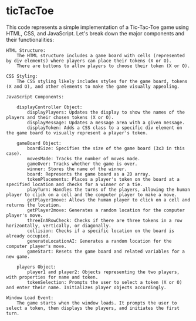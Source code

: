 # ticTacToe
This code represents a simple implementation of a Tic-Tac-Toe game using HTML, CSS, and JavaScript. Let's break down the major components and their functionalities:

    HTML Structure:
        The HTML structure includes a game board with cells (represented by div elements) where players can place their tokens (X or O).
        There are buttons to allow players to choose their token (X or O).

    CSS Styling:
        The CSS styling likely includes styles for the game board, tokens (X and O), and other elements to make the game visually appealing.

    JavaScript Components:

        displayController Object:
            displayPlayers: Updates the display to show the names of the players and their chosen tokens (X or O).
            displayMessage: Updates a message area with a given message.
            displayToken: Adds a CSS class to a specific div element on the game board to visually represent a player's token.

        gameBoard Object:
            boardSize: Specifies the size of the game board (3x3 in this case).
            movesMade: Tracks the number of moves made.
            gameOver: Tracks whether the game is over.
            winner: Stores the name of the winner.
            board: Represents the game board as a 2D array.
            tokenPlacements: Places a player's token on the board at a specified location and checks for a winner or a tie.
            playTurn: Handles the turns of the players, allowing the human player to click on a cell and the computer player to make a move.
            getPlayer1move: Allows the human player to click on a cell and returns the location.
            getPlayer2move: Generates a random location for the computer player's move.
            threeInARowCheck: Checks if there are three tokens in a row horizontally, vertically, or diagonally.
            collision: Checks if a specific location on the board is already occupied.
            generateLocationAI: Generates a random location for the computer player's move.
            gameStart: Resets the game board and related variables for a new game.

        players Object:
            player1 and player2: Objects representing the two players, with properties for name and token.
            tokenSelection: Prompts the user to select a token (X or O) and enter their name. Initializes player objects accordingly.

    Window Load Event:
        The game starts when the window loads. It prompts the user to select a token, then displays the players, and initiates the first turn.
